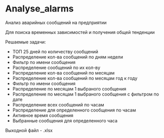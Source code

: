 # Analyse_alarms
Анализ аварийных сообщений на предприятии

Для поиска временных зависимостей и получения общей тенденции     

Решаемые задачи:
- ТОП 25 дней по количеству сообщений
- Распределение кол-ва сообщений по дням недели
- Фильтр по имени сообщения
- Распределение сообщений по их кол-ву
- Распределение кол-ва сообщений по месяцам
- Распределение кол-ва сообщений по месяцам год к году
- Фильтр по имени сообщения
- Распределение по месяцам 1 выбраного сообщения
- Распределение по месяцам 1 выбраного сообщения с фильтром по дате
- Распределение всех сообщений по часам
- Распределение для определенного сообщения по часам
- Активное время сообщения
- Выбранные сообщения для определенного часа

Выходной файл - .xlsx
